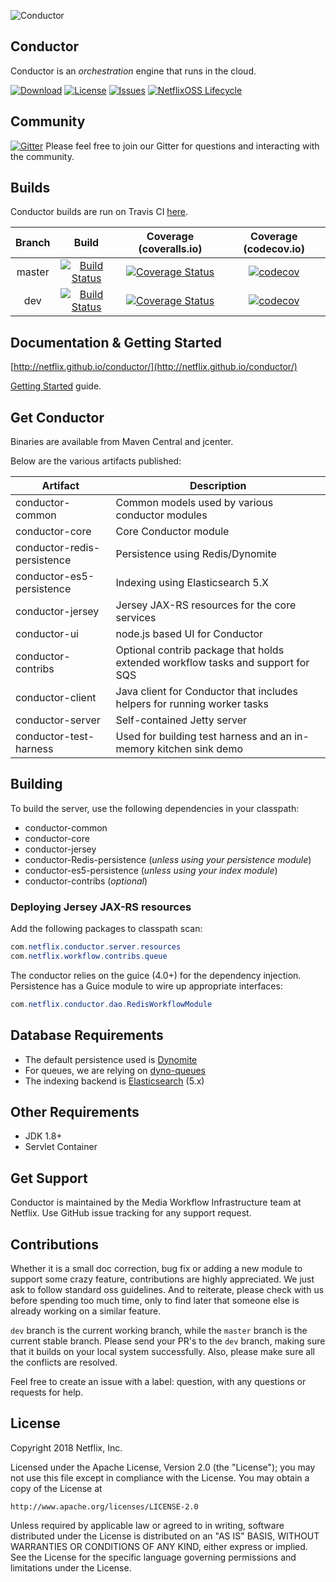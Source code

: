 ![Conductor](docs/docs/img/conductor-vector-x.png)


## Conductor
Conductor is an _orchestration_ engine that runs in the cloud.



[![Download](https://api.bintray.com/packages/netflixoss/maven/conductor/images/download.svg)](https://bintray.com/netflixoss/maven/conductor/_latestVersion)
[![License](https://img.shields.io/github/license/Netflix/conductor.svg)](http://www.apache.org/licenses/LICENSE-2.0)
[![Issues](https://img.shields.io/github/issues/Netflix/conductor.svg)](https://github.com/Netflix/conductor/issues)
[![NetflixOSS Lifecycle](https://img.shields.io/osslifecycle/Netflix/conductor.svg)]()

## Community
[![Gitter](https://badges.gitter.im/netflix-conductor/community.svg)](https://gitter.im/netflix-conductor/community?utm_source=badge&utm_medium=badge&utm_campaign=pr-badge) Please feel free to join our Gitter for questions and interacting with the community.

## Builds
Conductor builds are run on Travis CI [here](https://travis-ci.org/Netflix/conductor).

| Branch |                                                     Build                                                     |                                                                 Coverage (coveralls.io)                                                                |                                                        Coverage (codecov.io)                                                       |
|:------:|:-------------------------------------------------------------------------------------------------------------:|:------------------------------------------------------------------------------------------------------------------------------------------------------:|:----------------------------------------------------------------------------------------------------------------------------------:|
| master | [![Build Status](https://travis-ci.org/Netflix/conductor.svg?branch=master)](https://travis-ci.org/Netflix/conductor) | [![Coverage Status](https://coveralls.io/repos/github/Netflix/conductor/badge.svg?branch=master)](https://coveralls.io/github/Netflix/conductor?branch=master) | [![codecov](https://codecov.io/gh/Netflix/conductor/branch/master/graph/badge.svg)](https://codecov.io/gh/Netflix/conductor/branch/master) |
| dev | [![Build Status](https://travis-ci.org/Netflix/conductor.svg?branch=dev)](https://travis-ci.org/Netflix/conductor) | [![Coverage Status](https://coveralls.io/repos/github/Netflix/conductor/badge.svg?branch=dev)](https://coveralls.io/github/Netflix/conductor?branch=dev) | [![codecov](https://codecov.io/gh/Netflix/conductor/branch/dev/graph/badge.svg)](https://codecov.io/gh/Netflix/conductor/branch/dev) |

## Documentation & Getting Started
[http://netflix.github.io/conductor/](http://netflix.github.io/conductor/)

[Getting Started](https://netflix.github.io/conductor/gettingstarted/basicconcepts/) guide.

## Get Conductor
Binaries are available from Maven Central and jcenter.

Below are the various artifacts published:

|Artifact|Description|
|-----------|---------------|
|conductor-common|Common models used by various conductor modules|
|conductor-core|Core Conductor module|
|conductor-redis-persistence|Persistence using Redis/Dynomite|
|conductor-es5-persistence|Indexing using Elasticsearch 5.X|
|conductor-jersey|Jersey JAX-RS resources for the core services|
|conductor-ui|node.js based UI for Conductor|
|conductor-contribs|Optional contrib package that holds extended workflow tasks and support for SQS|
|conductor-client|Java client for Conductor that includes helpers for running worker tasks|
|conductor-server| Self-contained Jetty server|
|conductor-test-harness|Used for building test harness and an in-memory kitchen sink demo|

## Building
To build the server, use the following dependencies in your classpath:

* conductor-common
* conductor-core
* conductor-jersey
* conductor-Redis-persistence (_unless using your persistence module_)
* conductor-es5-persistence (_unless using your index module_)
* conductor-contribs (_optional_)


### Deploying Jersey JAX-RS resources
Add the following packages to classpath scan:

```java
com.netflix.conductor.server.resources
com.netflix.workflow.contribs.queue
```
The conductor relies on the guice (4.0+) for the dependency injection.
Persistence has a Guice module to wire up appropriate interfaces:

```java
com.netflix.conductor.dao.RedisWorkflowModule
```
## Database Requirements

* The default persistence used is [Dynomite](https://github.com/Netflix/dynomite)
* For queues, we are relying on [dyno-queues](https://github.com/Netflix/dyno-queues)
* The indexing backend is [Elasticsearch](https://www.elastic.co/) (5.x)

## Other Requirements
* JDK 1.8+
* Servlet Container

## Get Support
Conductor is maintained by the Media Workflow Infrastructure team at Netflix.  Use GitHub issue tracking for any support request. 

## Contributions
Whether it is a small doc correction, bug fix or adding a new module to support some crazy feature, contributions are highly appreciated. We just ask to follow standard oss guidelines. And to reiterate, please check with us before spending too much time, only to find later that someone else is already working on a similar feature. 

`dev` branch is the current working branch, while the `master` branch is the current stable branch. Please send your PR's to the `dev` branch, making sure that it builds on your local system successfully. Also, please make sure all the conflicts are resolved.

Feel free to create an issue with a label: question, with any questions or requests for help.

## License
Copyright 2018 Netflix, Inc.

Licensed under the Apache License, Version 2.0 (the "License");
you may not use this file except in compliance with the License.
You may obtain a copy of the License at

    http://www.apache.org/licenses/LICENSE-2.0

Unless required by applicable law or agreed to in writing, software
distributed under the License is distributed on an "AS IS" BASIS,
WITHOUT WARRANTIES OR CONDITIONS OF ANY KIND, either express or implied.
See the License for the specific language governing permissions and
limitations under the License.
